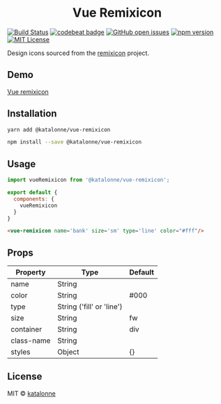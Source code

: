 <h1 align="center">Vue Remixicon</h1>

[![Build Status](https://travis-ci.org/katalonne/vue-remixicon.svg?branch=master)](https://travis-ci.org/katalonne/vue-remixicon)
[![codebeat badge](https://codebeat.co/badges/299f68a9-8267-4f8d-a3e8-9abc5910f582)](https://codebeat.co/projects/github-com-katalonne-vue-remixicon-master)
[![GitHub open issues](https://img.shields.io/github/issues/katalonne/vue-remixicon.svg)](https://github.com/katalonne/vue-remixicon/issues?q=is%3Aopen+is%3Aissue)
[![npm version](https://img.shields.io/npm/v/vue-remixicon.svg)](https://www.npmjs.com/package/@katalonne/vue-remixicon)
[![MIT License](https://img.shields.io/github/license/katalonne/vue-remixicon.svg)](https://github.com/katalonne/vue-remixicon/blob/master/LICENSE)

Design icons sourced from the [remixicon](https://github.com/Remix-Design/RemixIcon/) project.

## Demo
[Vue remixicon](https://katalonne.github.io/vue-remixicon/)

## Installation
```bash
yarn add @katalonne/vue-remixicon

npm install --save @katalonne/vue-remixicon
```

## Usage

```javascript
import vueRemixicon from '@katalonne/vue-remixicon';

export default {
  components: {
    vueRemixicon
  }
}
```

```html
<vue-remixicon name='bank' size='sm' type='line' color="#fff"/>
```

## Props

| Property     | Type                       | Default |
|--------------|----------------------------|---------|
| name         | String                     |         |
| color        | String                     | #000    |
| type         | String ('fill' or 'line')  |         |
| size         | String                     | fw      |
| container    | String                     | div     |
| class-name   | String                     |         |
| styles       | Object                     | {}      |

## License

MIT © [katalonne](https://github.com/katalonne)
